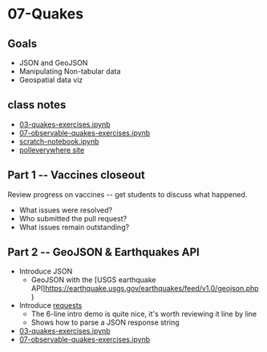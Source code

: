 
# 07-Quakes

## Goals

* JSON and GeoJSON
* Manipulating Non-tabular data
* Geospatial data viz

## class notes

* [03-quakes-exercises.ipynb](https://colab.research.google.com/drive/1WhPHdKLk_cSDMJzkszrdgKotaKTYqpsa)
* [07-observable-quakes-exercises.ipynb](https://colab.research.google.com/drive/1jvUE2VogJqS2IWHFD4RJpTUIdcfZlvME)
* [scratch-notebook.ipynb](https://colab.research.google.com/drive/1CIJAMn73A8ZvxzCgyjN7MGXT0W2BqUTq)
* [polleverywhere site](http://pollev.com)

## Part 1 -- Vaccines closeout

Review progress on vaccines -- get students to discuss what happened.

* What issues were resolved? 
* Who submitted the pull request?
* What issues remain outstanding?

## Part 2 -- GeoJSON & Earthquakes API

* Introduce JSON
  * GeoJSON with the [USGS earthquake API]https://earthquake.usgs.gov/earthquakes/feed/v1.0/geojson.php)
* Introduce [requests](https://docs.python-requests.org/en/latest/)
  * The 6-line intro demo is quite nice, it's worth reviewing it line by line
  * Shows how to parse a JSON response string
* [03-quakes-exercises.ipynb](https://colab.research.google.com/drive/1WhPHdKLk_cSDMJzkszrdgKotaKTYqpsa)
* [07-observable-quakes-exercises.ipynb](https://colab.research.google.com/drive/1jvUE2VogJqS2IWHFD4RJpTUIdcfZlvME)

